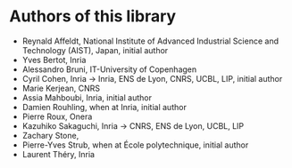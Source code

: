 # Authors of this library

- Reynald Affeldt, National Institute of Advanced Industrial Science and Technology (AIST), Japan, initial author
- Yves Bertot, Inria
- Alessandro Bruni, IT-University of Copenhagen
- Cyril Cohen, Inria -> Inria, ENS de Lyon, CNRS, UCBL, LIP, initial author
- Marie Kerjean, CNRS
- Assia Mahboubi, Inria, initial author
- Damien Rouhling, when at Inria, initial author
- Pierre Roux, Onera
- Kazuhiko Sakaguchi, Inria -> CNRS, ENS de Lyon, UCBL, LIP
- Zachary Stone,
- Pierre-Yves Strub, when at École polytechnique, initial author
- Laurent Théry, Inria
